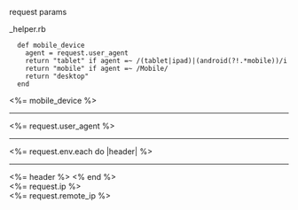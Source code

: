 request params


_helper.rb
```
  def mobile_device
    agent = request.user_agent
    return "tablet" if agent =~ /(tablet|ipad)|(android(?!.*mobile))/i
    return "mobile" if agent =~ /Mobile/
    return "desktop"
  end
```


<%= mobile_device %>
<hr>

<%= request.user_agent %>
<hr>

<%= request.env.each do |header| %>
  <hr>
  <%= header %>
<% end %>
<br>
<%= request.ip %>
<br>
<%= request.remote_ip %>
